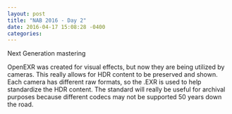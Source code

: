 ```yaml
---
layout: post
title: "NAB 2016 - Day 2"
date: 2016-04-17 15:08:28 -0400
categories:
---
```

Next Generation mastering

OpenEXR was created for visual effects, but now they are being utilized by
cameras. This really allows for HDR content to be preserved and shown. Each
camera has different raw formats, so the .EXR is used to help standardize the
HDR content. The standard will really be useful for archival purposes because
different codecs may not be supported 50 years down the road.
